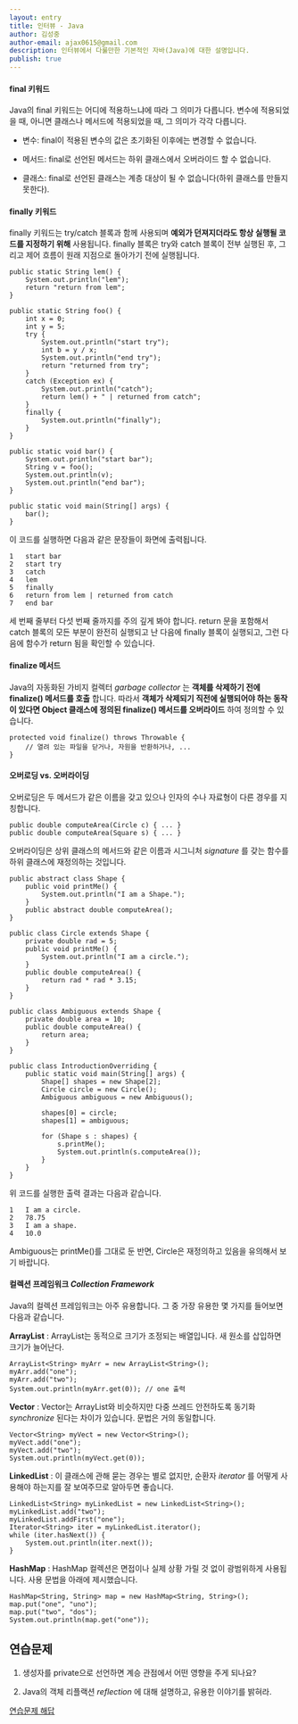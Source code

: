 ```yaml
---
layout: entry
title: 인터뷰 - Java
author: 김성중
author-email: ajax0615@gmail.com
description: 인터뷰에서 다룰만한 기본적인 자바(Java)에 대한 설명입니다.
publish: true
---
```


#### final 키워드
Java의 final 키워드는 어디에 적용하느냐에 따라 그 의미가 다릅니다. 변수에 적용되었을 때, 아니면 클래스나 메서드에 적용되었을 때, 그 의미가 각각 다릅니다.

* 변수: final이 적용된 변수의 값은 초기화된 이후에는 변경할 수 없습니다.

* 메서드: final로 선언된 메서드는 하위 클래스에서 오버라이드 할 수 없습니다.

* 클래스: final로 선언된 클래스는 계층 대상이 될 수 없습니다(하위 클래스를 만들지 못한다).

#### finally 키워드
finally 키워드는 try/catch 블록과 함께 사용되며 **예외가 던져지더라도 항상 실행될 코드를 지정하기 위해** 사용됩니다. finally 블록은 try와 catch 블록이 전부 실행된 후, 그리고 제어 흐름이 원래 지점으로 돌아가기 전에 실행됩니다.

```
public static String lem() {
    System.out.println("lem");
    return "return from lem";
}

public static String foo() {
    int x = 0;
    int y = 5;
    try {
        System.out.println("start try");
        int b = y / x;
        System.out.println("end try");
        return "returned from try";
    }
    catch (Exception ex) {
        System.out.println("catch");
        return lem() + " | returned from catch";
    }
    finally {
        System.out.println("finally");
    }
}

public static void bar() {
    System.out.println("start bar");
    String v = foo();
    System.out.println(v);
    System.out.println("end bar");
}

public static void main(String[] args) {
    bar();
}
```

이 코드를 실행하면 다음과 같은 문장들이 화면에 출력됩니다.

```
1   start bar
2   start try
3   catch
4   lem
5   finally
6   return from lem | returned from catch
7   end bar
```

세 번째 줄부터 다섯 번째 줄까지를 주의 깊게 봐야 합니다. return 문을 포함해서 catch 블록의 모든 부분이 완전히 실행되고 난 다음에 finally 블록이 실행되고, 그런 다음에 함수가 return 됨을 확인할 수 있습니다.

#### finalize 메서드
Java의 자동화된 가비지 컬렉터 *garbage collector* 는 **객체를 삭제하기 전에 finalize() 메서드를 호출** 합니다. 따라서 **객체가 삭제되기 직전에 실행되어야 하는 동작이 있다면 Object 클래스에 정의된 finalize() 메서드를 오버라이드** 하여 정의할 수 있습니다.

```
protected void finalize() throws Throwable {
    // 열려 있는 파일을 닫거나, 자원을 반환하거나, ...
}
```

#### 오버로딩 vs. 오버라이딩
오버로딩은 두 메서드가 같은 이름을 갖고 있으나 인자의 수나 자료형이 다른 경우를 지칭합니다.

```
public double computeArea(Circle c) { ... }
public double computeArea(Square s) { ... }
```

오버라이딩은 상위 클래스의 메서드와 같은 이름과 시그니처 *signature* 를 갖는 함수를 하위 클래스에 재정의하는 것입니다.

```
public abstract class Shape {
    public void printMe() {
        System.out.println("I am a Shape.");
    }
    public abstract double computeArea();
}

public class Circle extends Shape {
    private double rad = 5;
    public void printMe() {
        System.out.println("I am a circle.");
    }
    public double computeArea() {
        return rad * rad * 3.15;
    }
}

public class Ambiguous extends Shape {
    private double area = 10;
    public double computeArea() {
        return area;
    }
}

public class IntroductionOverriding {
    public static void main(String[] args) {
        Shape[] shapes = new Shape[2];
        Circle circle = new Circle();
        Ambiguous ambiguous = new Ambiguous();

        shapes[0] = circle;
        shapes[1] = ambiguous;

        for (Shape s : shapes) {
            s.printMe();
            System.out.println(s.computeArea());
        }
    }
}
```

위 코드를 실행한 출력 결과는 다음과 같습니다.

```
1   I am a circle.
2   78.75
3   I am a shape.
4   10.0
```

Ambiguous는 printMe()를 그대로 둔 반면, Circle은 재정의하고 있음을 유의해서 보기 바랍니다.

#### 컬렉션 프레임워크 *Collection Framework*
Java의 컬렉션 프레임워크는 아주 유용합니다. 그 중 가장 유용한 몇 가지를 들어보면 다음과 같습니다.

**ArrayList** : ArrayList는 동적으로 크기가 조정되는 배열입니다. 새 원소를 삽입하면 크기가 늘어난다.

```
ArrayList<String> myArr = new ArrayList<String>();
myArr.add("one");
myArr.add("two");
System.out.println(myArr.get(0)); // one 출력
```

**Vector** : Vector는 ArrayList와 비슷하지만 다중 쓰레드 안전하도록 동기화 *synchronize* 된다는 차이가 있습니다. 문법은 거의 동일합니다.

```
Vector<String> myVect = new Vector<String>();
myVect.add("one");
myVect.add("two");
System.out.println(myVect.get(0));
```

**LinkedList** : 이 클래스에 관해 묻는 경우는 별로 없지만, 순환자 *iterator* 를 어떻게 사용해야 하는지를 잘 보여주므로 알아두면 좋습니다.

```
LinkedList<String> myLinkedList = new LinkedList<String>();
myLinkedList.add("two");
myLinkedList.addFirst("one");
Iterator<String> iter = myLinkedList.iterator();
while (iter.hasNext()) {
    System.out.println(iter.next());
}
```

**HashMap** : HashMap 컬렉션은 면접이나 실제 상황 가릴 것 없이 광범위하게 사용됩니다. 사용 문법을 아래에 제시했습니다.

```
HashMap<String, String> map = new HashMap<String, String>();
map.put("one", "uno");
map.put("two", "dos");
System.out.println(map.get("one"));
```

## 연습문제

1. 생성자를 private으로 선언하면 계승 관점에서 어떤 영향을 주게 되나요?

2. Java의 객체 리플랙션 *reflection* 에 대해 설명하고, 유용한 이야기를 밝혀라.

[연습문제 해답](https://github.com/sungjungkim/sungjungkim.github.io/blob/master/_posts/2016-10-09-JavaSolution01.md)
